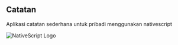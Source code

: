 ## Catatan

Aplikasi catatan sederhana untuk pribadi menggunakan nativescript

![NativeScript Logo](https://raw.githubusercontent.com/NativeScript/brand-assets/main/logos/nativescript-icon-blue.svg)
